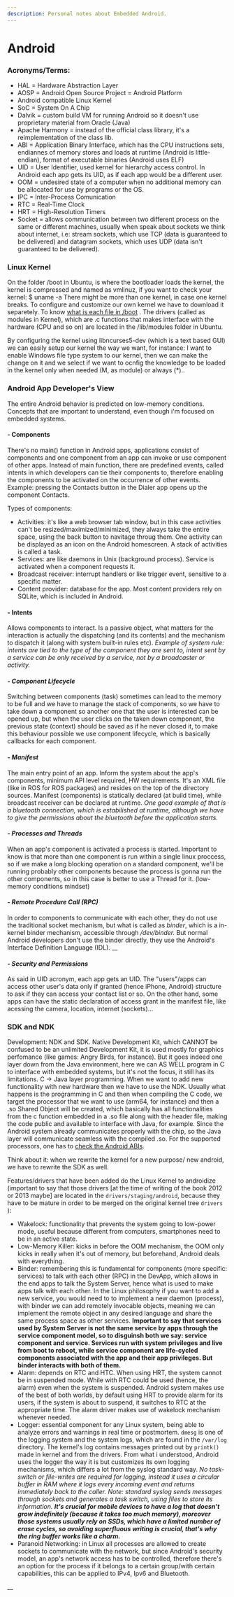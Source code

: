 ```yaml
---
description: Personal notes about Embedded Android.
---
```


# Android

### Acronyms/Terms:

* HAL = Hardware Abstraction Layer
* AOSP = Android Open Source Project = Android Platform
* Android compatible Linux Kernel
* SoC = System On A Chip
* Dalvik = custom build VM for running Android so it doesn't use proprietary material from Oracle \(Java\)
* Apache Harmony = instead of the official class library, it's a reimplementation of the class lib.
* ABI = Application Binary Interface, which has the CPU instructions sets, endiannes of memory stores and loads at runtime \(Android is little-endian\), format of executable binaries \(Android uses ELF\)
* UID = User Identifier, used kernel for hierarchy access control. In Android each app gets its UID, as if each app would be a different user.
* OOM = undesired state of a computer when no additional memory can be allocated for use by programs or the OS.
* IPC = Inter-Process Comunication
* RTC = Real-Time Clock
* HRT = High-Resolution Timers
* Socket = allows communication between two different process on the same or different machines, usually when speak about sockets we think about internet, i.e: stream sockets, which use TCP \(data is guaranteed to be delivered\) and datagram sockets, which uses UDP \(data isn't guaranteed to be delivered\).

### Linux Kernel

On the folder /boot in Ubuntu, is where the bootloader loads the kernel, the kernel is compressed and named as vmlinuz, if you want to check your kernel: $ uname -a There might be more than one kernel, in case one kernel breaks. To configure and customize our own kernel we have to download it separetely. To know [what is each file in /boot](https://www.linuxquestions.org/questions/linux-newbie-8/%5Bboot%5D-what-do-those-files-do-828407/) . The drivers \(called as modules in Kernel\), which are .c functions that makes interface with the hardware \(CPU and so on\) are located in the /lib/modules folder in Ubuntu.

By configuring the kernel using libncurses5-dev \(which is a text based GUI\) we can easily setup our kernel the way we want, for instance: I want to enable Windows file type system to our kernel, then we can make the change on it and we select if we want to ocnfig the knowledge to be loaded in the kernel only when needed \(M, as module\) or always \(\*\)..

### Android App Developer's View

The entire Android behavior is predicted on low-memory conditions. Concepts that are important to understand, even though i'm focused on embedded systems. 

#### - Components

There's no main\(\) function in Android apps, applications consist of components and one component from an app can invoke or use component of other apps. Instead of main function, there are predefined events, called intents in which developers can tie their components to, therefore enabling the components to be activated on the occurrence of other events. Example: pressing the Contacts button in the Dialer app opens up the component Contacts.

Types of components:

* Activities: it's like a web browser tab window, but in this case activities can't be resized/maximized/minimized, they always take the entire space, using the back button to navitage throug them. One activity can be displayed as an icon on the Android homescreen. A stack of activities is called a task.
* Services: are like daemons in Unix \(background process\). Service is activated when a component requests it.
* Broadcast receiver: interrupt handlers or like trigger event, sensitive to a specific matter.
* Content provider: database for the app. Most content providers rely on SQLite, which is included in Android.

#### - Intents

Allows components to interact. Is a passive object, what matters for the interaction is actually the dispatching \(and its contents\) and the mechanism to dispatch it \(along with system built-in rules etc\). _Example of system rule: intents are tied to the type of the component they are sent to, intent sent by a service can be only received by a service, not by a broadcaster or activity._ 

#### _- Component Lifecycle_

Switching between components \(task\) sometimes can lead to the memory to be full and we have to manage the stack of components, so we have to take down a component so another one that the user is interested can be opened up, but when the user clicks on the taken down component, the previous state \(context\) should be saved as if he never closed it, to make this behaviour possible we use component lifecycle, which is basically callbacks for each component.

#### _- Manifest_

The main entry point of an app. Inform the system about the app's components, minimum API level required, HW requirements. It's an XML file \(like in ROS for ROS packages\) and resides on the top of the directory sources. Manifest \(components\) is statically declared \(at build time\), while broadcast receiver can be declared at runtime. _One good example of that is a bluetooth connection, which is estabilished at runtime, although we have to give the permissions about the bluetooth before the application starts._

#### _- Processes and Threads_

When an app's component is activated a process is started. Important to know is that more than one component is run within a single linux proccess, so if we make a long blocking operation on a standard component, we'll be running probably other components because the process is gonna run the other components, so in this case is better to use a Thread for it. \(low-memory conditions mindset\)

#### _- Remote Procedure Call \(RPC\)_

In order to components to communicate with each other, they do not use the traditional socket mechanism, but what is called as _binder_, which is a in-kernel binder mechanism, accessible through _/dev/binder._ But normal Android developers don't use the binder directly, they use the Android's Interface Definition Language \(IDL\). __

#### _- Security and Permissions_

As said in UID acronym, each app gets an UID. The "users"/apps can access other user's data only if granted \(hence iPhone, Android\) structure to ask if they can access your contact list or so. On the other hand, some apps can have the static declaration of access grant in the manifest file, like acessing the camera, location, internet \(sockets\)...

### SDK and NDK

Development: NDK and SDK. Native Development Kit, which CANNOT be confused to be an unlimited Development Kit, it is used mostly for graphics perfomance \(like games: Angry Birds, for instance\). But it goes indeed one layer down from the Java environment, here we can AS WELL program in C to interface with embedded systems, but it's not the focus, it still has its limitations. C -&gt; Java layer programming. When we want to add new functionality with new hardware then we have to use the NDK. Usually what happens is the programming in C and then when compiling the C code, we target the processor that we want to use \(arm64, for instance\) and then a .so Shared Object will be created, which basically has all functionalities from the c function embedded in a .so file along with the header file, making the code public and available to interface with Java, for example. Since the Android system already communicates properly with the chip, so the Java layer will communicate seamless with the compiled .so. For the supported processors, one has to [check the Android ABIs](https://developer.android.com/ndk/guides/abis).

Think about it: when we rewrite the kernel for a new purpose/ new android, we have to rewrite the SDK as well.

Features/drivers that have been added do the Linux Kernel to androidize \(important to say that those drivers \[at the time of writing of the book 2012 or 2013 maybe\] are located in the `drivers/staging/android`, because they have to be mature in order to be merged on the original kernel tree `drivers` \): 

* Wakelock: functionality that prevents the system going to low-power mode, useful because different from computers, smartphones need to be in an active state.
* Low-Memory Killer: kicks in before the OOM mechanism, the OOM only kicks in really when it's out of memory, but beforehand, Android deals with everything.
* Binder: remembering this is fundamental for components \(more specific: services\) to talk with each other \(RPC\) in the DevApp, which allows in the end apps to talk the System Server, hence what is used to make apps talk with each other. In the Linux philosophy if you want to add a new service, you would need to to implement a new daemon \(process\), with binder we can add remotely invocable objects, meaning we can implement the remote object in any desired language and share the same process space as other services. **Important to say that services used by System Server is not the same service by apps through the service component model, so to disguinsh both we say: service component and service. Services run with system privileges and live from boot to reboot, while service component are life-cycled components associated with the app and their app privileges. But binder interacts with both of them.** 
* Alarm: depends on RTC and HTC. When using HRT, the system cannot be in suspended mode. While with RTC could be used \(hence, the alarm\) even when the system is suspended. Android system makes use of the best of both worlds, by default using HRT to provide alarm for its users, if the system is about to suspend, it switches to RTC at the appropriate time. The alarm driver makes use of wakelock mechanism whenever needed.
* Logger: essential component for any Linux system, being able to analyze errors and warnings in real time or postmortem. `dmesg` is one of the logging system and the system logs, which are found in the `/var/log` directory. The kernel's log contains messages printed out by `printk()` made in kernel and from the drivers. From what i understood, Android uses the logger the way it is but customizes its own logging mechanisms, which differs a lot from the syslog standard way. _No task-switch or file-writes are required for logging, instead it uses a circular buffer in RAM where it logs every incoming event and returns immediately back to the caller. Note: standard syslog sends messages through sockets and generates a task switch, using files to store its information. **It's crucial for mobile devices to have a log that doesn't grow indefinitely \(because it takes too much memory\), moreover those systems usually rely on SSDs, which have a limited number of erase cycles, so avoiding superfluous writing is crucial, that's why the ring buffer works like a charm.**_
* Paranoid Networking: in Linux all processes are allowed to create sockets to communicate with the network, but since Android's security model, an app's network access has to be controlled, therefore there's an option for the process if it belongs to a certain group/with certain capabilities, this can be applied to IPv4, Ipv6 and Bluetooth.

\_\_



